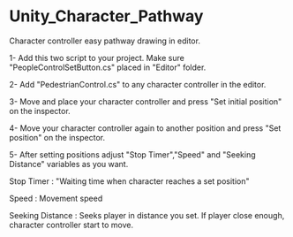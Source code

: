 # Unity_Character_Pathway
Character controller easy pathway drawing in editor.

1- Add this two script to your project. Make sure "PeopleControlSetButton.cs" placed in "Editor" folder. 

2- Add "PedestrianControl.cs" to any character controller in the editor.

3- Move and place your character controller and press "Set initial position" on the inspector.

4- Move your character controller again to another position and press "Set position" on the inspector.

5- After setting positions adjust "Stop Timer","Speed" and "Seeking Distance" variables as you want.


Stop Timer : "Waiting time when character reaches a set position"

Speed : Movement speed

Seeking Distance : Seeks player in distance you set. If player close enough, character controller start to move.
